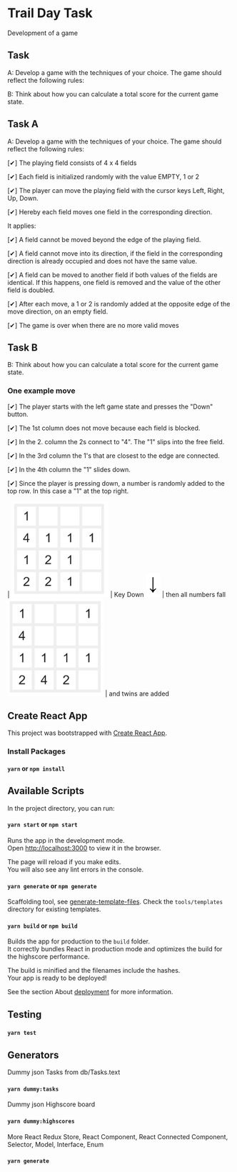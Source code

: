 # Trail Day Task

Development of a game

## Task

A: Develop a game with the techniques of your choice. The game should reflect the following
rules:

B: Think about how you can calculate a total score for the current game state.

## Task A

A: Develop a game with the techniques of your choice. The game should reflect the following
rules:

[✔] The playing field consists of 4 x 4 fields

[✔] Each field is initialized randomly with the value EMPTY, 1 or 2

[✔] The player can move the playing field with the cursor keys Left, Right, Up, Down.

[✔] Hereby each field moves one field in the corresponding direction.

It applies:

[✔] A field cannot be moved beyond the edge of the playing field.

[✔] A field cannot move into its direction, if the field in the corresponding
direction is already occupied and does not have the same value.

[✔] A field can be moved to another field if both values of the fields are identical.
If this happens, one field is removed and the value of the other field is
doubled.

[✔] After each move, a 1 or 2 is randomly added at the opposite edge of the move
direction, on an empty field.

[✔] The game is over when there are no more valid moves

## Task B

B: Think about how you can calculate a total score for the current game state.

### One example move

[✔] The player starts with the left game state and presses the "Down" button.

[✔] The 1st column does not move because each field is blocked.

[✔] In the 2. column the 2s connect to "4". The "1" slips into the free field.

[✔] In the 3rd column the 1's that are closest to the edge are connected.

[✔] In the 4th column the "1" slides down.

[✔] Since the player is pressing down, a number is randomly added to the top row. In this case a "1" at the top right.

| ![Before Move](./assets/images/view1.png 'Before Move') | Key Down ![Press Down Key](./assets/images/download.png 'download') | then all numbers fall ![After push down key](./assets/images/view2.png 'After Moved') | and twins are added

## Create React App

This project was bootstrapped with [Create React App](https://github.com/facebook/create-react-app).

### Install Packages

#### `yarn` or `npm install`

## Available Scripts

In the project directory, you can run:

#### `yarn start` or `npm start`

Runs the app in the development mode.<br>
Open [http://localhost:3000](http://localhost:3000) to view it in the browser.

The page will reload if you make edits.<br>
You will also see any lint errors in the console.

#### `yarn generate` or `npm generate`

Scaffolding tool, see [generate-template-files](https://github.com/codeBelt/generate-template-files#readme). Check the `tools/templates` directory for existing templates.

#### `yarn build` or `npm build`

Builds the app for production to the `build` folder.<br>
It correctly bundles React in production mode and optimizes the build for the highscore performance.

The build is minified and the filenames include the hashes.<br>
Your app is ready to be deployed!

See the section About [deployment](https://facebook.github.io/create-react-app/docs/deployment) for more information.

## Testing

#### `yarn test`

## Generators

Dummy json Tasks from db/Tasks.text

#### `yarn dummy:tasks`

Dummy json Highscore board

#### `yarn dummy:highscores`

More React Redux Store, React Component, React Connected Component, Selector, Model, Interface, Enum

#### `yarn generate`
